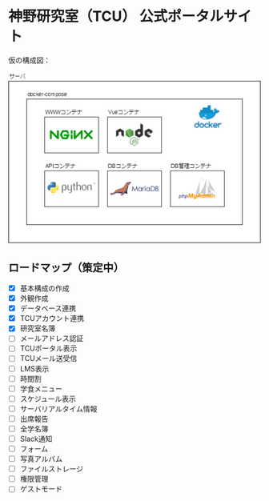 # 神野研究室（TCU） 公式ポータルサイト

仮の構成図：

![](meta/bWYt3CEO52AOZ6sG-image-1650103552700.png)

## ロードマップ（策定中）

- [x] 基本構成の作成
- [x] 外観作成
- [x] データベース連携
- [x] TCUアカウント連携
- [x] 研究室名簿
- [ ] メールアドレス認証
- [ ] TCUポータル表示
- [ ] TCUメール送受信
- [ ] LMS表示
- [ ] 時間割
- [ ] 学食メニュー
- [ ] スケジュール表示
- [ ] サーバリアルタイム情報
- [ ] 出席報告
- [ ] 全学名簿
- [ ] Slack通知
- [ ] フォーム
- [ ] 写真アルバム
- [ ] ファイルストレージ
- [ ] 権限管理
- [ ] ゲストモード